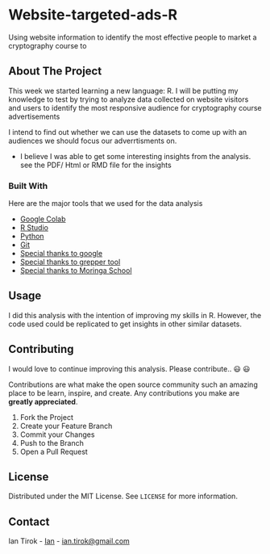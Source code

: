 # Website-targeted-ads-R
Using website information to identify the most effective people to market a cryptography course to

<!-- ABOUT THE PROJECT -->
## About The Project

This week we started learning a new language: R. I will be putting my knowledge to test by trying to analyze data collected on website visitors and users to identify the most responsive audience for cryptography course advertisements

I intend to find out whether we can use the datasets to come up with an audiences we should focus our adverrtisments on.

* I believe I was able to get some interesting insights from the analysis. see the PDF/ Html or RMD file for the insights

### Built With

Here are the major tools that we used for the data analysis

* [Google Colab](https://colab.research.google.com/)
* [R Studio](https://www.rstudio.com)
* [Python](https://www.python.org/)
* [Git](https://github.com/)
* [Special thanks to google](https://google.com)
* [Special thanks to grepper tool](https://www.codegrepper.com/)
* [Special thanks to Moringa School](https://moringaschool.com/)



<!-- USAGE EXAMPLES -->
## Usage

I did this analysis with the intention of improving my skills in R. However, the code used could be replicated to get insights in other similar datasets. 

<!-- CONTRIBUTING -->
## Contributing

I would love to continue improving this analysis. Please contribute.. :smiley: :smiley:

Contributions are what make the open source community such an amazing place to be learn, inspire, and create. Any contributions you make are **greatly appreciated**.

1. Fork the Project
2. Create your Feature Branch 
3. Commit your Changes 
4. Push to the Branch 
5. Open a Pull Request



<!-- LICENSE -->
## License

Distributed under the MIT License. See `LICENSE` for more information.



<!-- CONTACT -->
## Contact

Ian Tirok - [Ian](https://twitter.com/Kittony_) - ian.tirok@gmail.com



